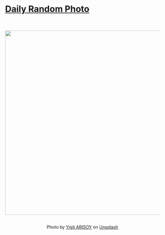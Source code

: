 # [Daily Random Photo](https://www.dailyrandomphoto.com/)

<div align="center">
  <br>
  <br>
  <a href="https://www.dailyrandomphoto.com/p/2025/2025-04-08/"><img src="https://images.unsplash.com/photo-1738869786881-c13c7898bc49?crop=entropy&cs=tinysrgb&fit=max&fm=jpg&ixid=M3w3NzUwOHwwfDF8cmFuZG9tfHx8fHx8fHx8MTc0NDA3Mjk5Nnw&ixlib=rb-4.0.3&q=80&w=1080" width="600px"></a>
  <br>
  <br>
  <p class="has-text-grey">Photo by <a href="https://unsplash.com/@yigitarisoy?utm_source=Daily%20Random%20Photo&amp;utm_medium=referral" target="_blank" rel="noopener noreferrer">Yigit ARISOY</a> on <a href="https://unsplash.com/photos/a-boat-floating-on-top-of-a-body-of-water-HuDak2URL_I?utm_source=Daily%20Random%20Photo&amp;utm_medium=referral" target="_blank" rel="noopener noreferrer">Unsplash</a></p>
</div>
